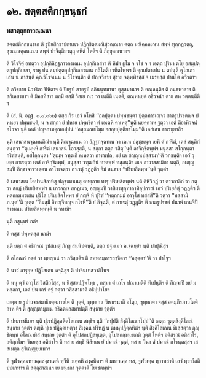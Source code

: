 <h1>๑๒. สตฺตสติกกฺขนฺธกํ</h1>
<h3>ทสวตฺถุกถาวณฺณนา</h3>
<p> สตฺตสติกกฺขนฺธเก   ติ รูปิยสิกฺขาปเทเนว ปฎิกฺขิตฺตมณิสุวณฺณาฯ ตตฺถ มณิคฺคหเณน สพฺพํ ทุกฺกฎวตฺถุ, สุวณฺณคฺคหเณน สพฺพํ ปาจิตฺติยวตฺถุ คหิตํ โหติฯ ติ ภิกฺขุคณนายฯ</p>


<p> ติ วิโรจิตุํ อทตฺวา อุปกฺกิลิฎฺฐภาวกรเณน อุปกฺกิเลสาฯ ติ หิมํฯ ธูโม จ รโช จ ฯ เอตฺถ ปุริมา ตโย อสมฺปตฺตอุปกฺกิเลสา, ราหุ ปน สมฺปตฺตอุปกฺกิเลสวเสน กถิโตติ เวทิตโพฺพฯ ติ คุณปตาเปน น ตปนฺติ คุโณภาเสน น ภาสนฺติ คุณวิโรจเนน น วิโรจนฺติฯ ติ ปญฺจวิธาย สุราย จตุพฺพิธสฺส จ เมรยสฺส ปานโต อวิรตาฯ</p>


<p>ติ อวิชฺชาย นิวาริตา ปิหิตาฯ ติ ปิยรูปํ สาตรูปํ อภินนฺทมานา ตุสฺสมานาฯ ติ คณฺหนฺติฯ ติ อนฺธพาลาฯ ติ สกิเลสรชาฯ ติ มิคสทิสาฯ ตสฺมิํ ตสฺมิํ วิสเย ภเว วา เนตีติ เนตฺติ, ตณฺหาเยตํ อธิวจนํฯ ตาย สห วตฺตนฺตีติ ฯ</p>


<p> ติ (สํ. นิ. อฎฺฐ. ๓.๔.๓๖๒) ตสฺส กิร เอวํ อโหสิ ‘‘กุลปุตฺตา ปพฺพชนฺตา ปุตฺตทารเญฺจว ชาตรูปรชตญฺจ ปหาเยว ปพฺพชนฺติ, น จ สกฺกา ยํ ปหาย ปพฺพชิตา ตํ เอเตหิ คาเหตุ’’นฺติ นยคฺคาเห ฐตฺวา เอตํ ติอาทิวจนํ อโวจฯ นฺติ เอตํ ปญฺจกามคุณกปฺปนํ ‘‘อสฺสมณธโมฺม อสกฺยปุตฺติยธโมฺม’’ติ เอกํเสน ธาเรยฺยาสิฯ</p>


<p>นฺติ  เสนาสนจฺฉทนติณํฯ นฺติ ติณจฺฉทเน วา อิฎฺฐกจฺฉทเน วา เคเห ปลุชฺชเนฺต เยหิ ตํ การิตํ, เตสํ สนฺติกํ คนฺตฺวา  ‘‘ตุเมฺหหิ การิตํ เสนาสนํ โอวสฺสติ, น สกฺกา ตตฺถ วสิตุ’’นฺติ อาจิกฺขิตพฺพํฯ มนุสฺสา สโกฺกนฺตา กริสฺสนฺติ, อสโกฺกนฺตา ‘‘ตุเมฺห วฑฺฒกี คเหตฺวา การาเปถ, มยํ เต สญฺญาเปสฺสามา’’ติ วกฺขนฺติฯ เอวํ วุเตฺต กาเรตฺวา เตสํ อาจิกฺขิตพฺพํ, มนุสฺสา วฑฺฒกีนํ ทาตพฺพํ ทสฺสนฺติฯ สเจ อาวาสสามิกา นตฺถิ, อเญฺญสมฺปิ ภิกฺขาจารวเตฺตน อาโรเจตฺวา กาเรตุํ วฎฺฎติฯ อิมํ สนฺธาย ‘‘ปริเยสิตพฺพ’’นฺติ วุตฺตํฯ</p>


<p>ติ เสนาสเน โคปานสิอาทีสุ ปลุชฺชมาเนสุ ตทตฺถาย ทารุ ปริเยสิตพฺพํฯ นฺติ คิหิวิกฎํ วา ตาวกาลิกํ วา กตฺวา สกฎํ ปริเยสิตพฺพํฯ น เกวลญฺจ สกฎเมว, อญฺญมฺปิ วาสิผรสุกุทาลาทิอุปกรณํ เอวํ ปริเยสิตุํ วฎฺฎติฯ ติ หตฺถกมฺมวเสน ปุริโส ปริเยสิตโพฺพฯ ยํ กญฺจิ หิ ปุริสํ ‘‘หตฺถกมฺมํ อาวุโส ทสฺสสี’’ติ วตฺวา ‘‘ทสฺสามิ ภเนฺต’’ติ วุเตฺต ‘‘อิมสฺมิํ อิทญฺจิทญฺจ กโรหี’’ติ ยํ อิจฺฉติ, ตํ กาเรตุํ วฎฺฎติฯ ติ ชาตรูปรชตํ ปนาหํ เกนจิปิ การเณน ปริเยสิตพฺพนฺติ น วทามิฯ</p>


<p> นฺติ อสุนฺทรํ กตํฯ</p>


<p> ติ ตสฺส ปพฺพตสฺส นามํฯ</p>


<p> นฺติ ยตฺถ ตํ อธิกรณํ วูปสเมตุํ ภิกฺขู สนฺนิปตนฺติ, ตตฺถ ปฐมเมว คเจฺฉยฺยํฯ นฺติ ปาปุณิํสุฯ</p>


<p> ติ อโลณกํ ภตฺตํ วา พฺยญฺชนํ วา ภวิสฺสติฯ ติ สพฺพสมฺภารสชฺชิตาฯ ‘‘อสุตฺตา’’ติ วา ปาโฐฯ</p>


<p> ติ นาวํ อารุยฺห ปฎิโสเตน คจฺฉิํสุฯ ติ ปาจีนเทสวาสิโนฯ</p>


<p> ติ นนุ ตฺวํ อาวุโส วีสติวโสฺส, น นิสฺสยปฎิพโทฺธ , กสฺมา ตํ เถโร ปณาเมตีติ ทีเปนฺติฯ ติ กิญฺจาปิ มยํ มหลฺลกา, เอตํ ปน เถรํ ครุํ กตฺวา วสิสฺสามาติ อธิปฺปาโยฯ</p>


<p> เมตฺตาย  รูปาวจรสมาธิมตฺตภาวโต ติ วุตฺตํ, ขุทฺทเกน วิหาเรนาติ อโตฺถ, ขุทฺทกตา จสฺส อคมฺภีรภาวโตติ อาห ติฯ ติ สุญฺญตามุเขน อธิคตผลสมาปตฺติํ สนฺธาย วุตฺตํฯ</p>


<p> ติ ปทภาชนีเยฯ นฺติ ปุเรปฎิคฺคหิตโลเณน สทฺธิํฯ นฺติ ‘‘กปฺปติ สิงฺคิโลณกโปฺป’’ติ เอตฺถ วุตฺตสิงฺคิโลณํ สนฺธาย วุตฺตํฯ ตญฺหิ ปุเร ปฎิคฺคเหตฺวา สิเงฺคน ปริหฎํ น ตทหุปฎิคฺคหิตํฯ นฺติ สิงฺคิโลเณน มิเสฺสตฺวา ภุญฺชิตพฺพํ อโลณามิสํ สนฺธาย วุตฺตํฯ ติ อุโปสถปฎิสํยุเตฺต, อุโปสถกฺขนฺธเกติ วุตฺตํ โหติฯ อติสรณํ อติสาโร, อติกฺกโมฯ วินยสฺส อติสาโร ติ ทสาย สทฺธิํ นิสีทเน ยํ ปมาณํ วุตฺตํ, ทสาย วินา ตํ ปมาณํ กโรนฺตสฺสฯ เสสเมตฺถ สุวิเญฺญยฺยเมวฯ</p>

</p>


<p>ติ จูฬวคฺคมหาวคฺคสงฺขาเตหิ ทฺวีหิ วเคฺคหิ สงฺคหิตาฯ ติ มหาวเคฺค ทส, จูฬวเคฺค ทฺวาทสาติ เอวํ ทฺวาวีสติปฺปเภทาฯ ติ สตฺถุสาสเนฯ เย ขนฺธกา วุตฺตาติ โยเชตพฺพํฯ</p>

</p>

</p>

</p>





